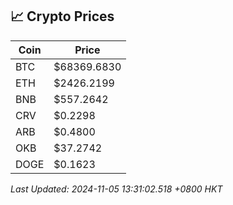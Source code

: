 ## 📈 Crypto Prices

| Coin | Price |
| ---- | ----- |
| BTC | $68369.6830 |
| ETH | $2426.2199 |
| BNB | $557.2642 |
| CRV | $0.2298 |
| ARB | $0.4800 |
| OKB | $37.2742 |
| DOGE | $0.1623 |

_Last Updated: 2024-11-05 13:31:02.518 +0800 HKT_